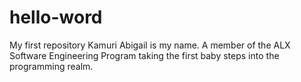 # hello-word
My first repository 
Kamuri Abigail is my name. A member of the ALX Software Engineering Program taking the first baby steps into the programming realm.
